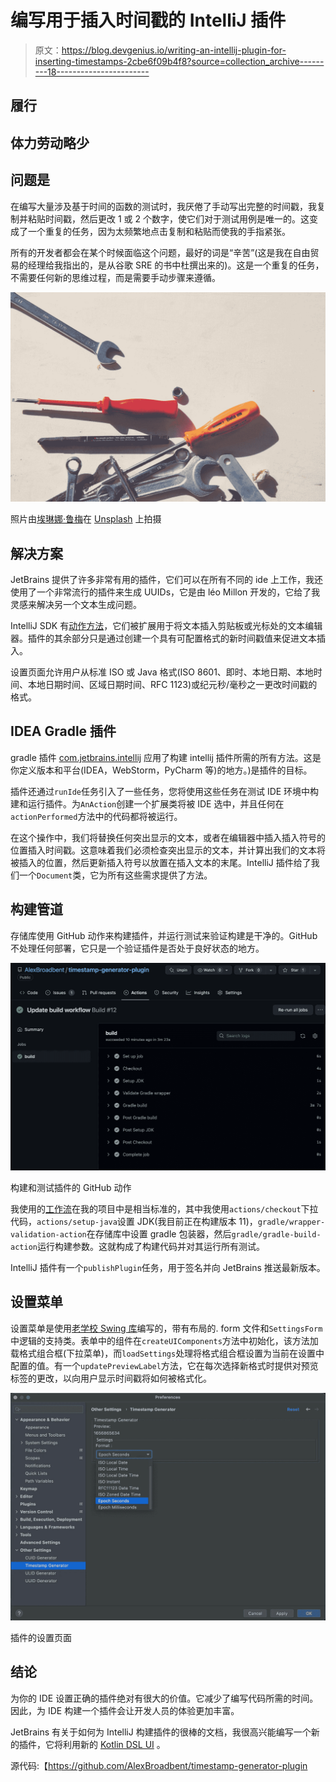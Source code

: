 # 编写用于插入时间戳的 IntelliJ 插件

> 原文：<https://blog.devgenius.io/writing-an-intellij-plugin-for-inserting-timestamps-2cbe6f09b4f8?source=collection_archive---------18----------------------->

## 履行

## 体力劳动略少

## 问题是

在编写大量涉及基于时间的函数的测试时，我厌倦了手动写出完整的时间戳，我复制并粘贴时间戳，然后更改 1 或 2 个数字，使它们对于测试用例是唯一的。这变成了一个重复的任务，因为太频繁地点击复制和粘贴而使我的手指紧张。

所有的开发者都会在某个时候面临这个问题，最好的词是“辛苦”(这是我在自由贸易的经理给我指出的，是从谷歌 SRE 的书中杜撰出来的)。这是一个重复的任务，不需要任何新的思维过程，而是需要手动步骤来遵循。

![](img/eda31d26291e616f67fc15c27d6db524.png)

照片由[埃琳娜·鲁梅](https://unsplash.com/@roum?utm_source=medium&utm_medium=referral)在 [Unsplash](https://unsplash.com?utm_source=medium&utm_medium=referral) 上拍摄

## 解决方案

JetBrains 提供了许多非常有用的插件，它们可以在所有不同的 ide 上工作，我还使用了一个非常流行的插件来生成 UUIDs，它是由 léo Millon 开发的，它给了我灵感来解决另一个文本生成问题。

IntelliJ SDK 有[动作方法](https://plugins.jetbrains.com/docs/intellij/basic-action-system.html)，它们被扩展用于将文本插入剪贴板或光标处的文本编辑器。插件的其余部分只是通过创建一个具有可配置格式的新时间戳值来促进文本插入。

设置页面允许用户从标准 ISO 或 Java 格式(ISO 8601、即时、本地日期、本地时间、本地日期时间、区域日期时间、RFC 1123)或纪元秒/毫秒之一更改时间戳的格式。

## IDEA Gradle 插件

gradle 插件 [com.jetbrains.intellij](https://plugins.jetbrains.com/docs/intellij/tools-gradle-intellij-plugin.html) 应用了构建 intellij 插件所需的所有方法。这是你定义版本和平台(IDEA，WebStorm，PyCharm 等)的地方。)是插件的目标。

插件还通过`runIde`任务引入了一些任务，您将使用这些任务在测试 IDE 环境中构建和运行插件。为`AnAction`创建一个扩展类将被 IDE 选中，并且任何在`actionPerformed`方法中的代码都将被运行。

在这个操作中，我们将替换任何突出显示的文本，或者在编辑器中插入插入符号的位置插入时间戳。这意味着我们必须检查突出显示的文本，并计算出我们的文本将被插入的位置，然后更新插入符号以放置在插入文本的末尾。IntelliJ 插件给了我们一个`Document`类，它为所有这些需求提供了方法。

## 构建管道

存储库使用 GitHub 动作来构建插件，并运行测试来验证构建是干净的。GitHub 不处理任何部署，它只是一个验证插件是否处于良好状态的地方。

![](img/cf7dbcead47029597f14ae386c8a4d7c.png)

构建和测试插件的 GitHub 动作

我使用的[工作流](https://github.com/AlexBroadbent/timestamp-generator-plugin/blob/master/.github/workflows/build.yml)在我的项目中是相当标准的，其中我使用`actions/checkout`下拉代码，`actions/setup-java`设置 JDK(我目前正在构建版本 11)，`gradle/wrapper-validation-action`在存储库中设置 gradle 包装器，然后`gradle/gradle-build-action`运行构建参数。这就构成了构建代码并对其运行所有测试。

IntelliJ 插件有一个`publishPlugin`任务，用于签名并向 JetBrains 推送最新版本。

## 设置菜单

设置菜单是使用[老学校 Swing 库](https://www.jetbrains.com/help/idea/components-of-the-gui-designer.html)编写的，带有布局的. form 文件和`SettingsForm`中逻辑的支持类。表单中的组件在`createUIComponents`方法中初始化，该方法加载格式组合框(下拉菜单)，而`loadSettings`处理将格式组合框设置为当前在设置中配置的值。有一个`updatePreviewLabel`方法，它在每次选择新格式时提供对预览标签的更改，以向用户显示时间戳将如何被格式化。

![](img/19d1e4dfb0d43c39dd6efdce058c7db1.png)

插件的设置页面

## 结论

为你的 IDE 设置正确的插件绝对有很大的价值。它减少了编写代码所需的时间。因此，为 IDE 构建一个插件会让开发人员的体验更加丰富。

JetBrains 有关于如何为 IntelliJ 构建插件的很棒的文档，我很高兴能编写一个新的插件，它将利用新的 [Kotlin DSL UI](https://plugins.jetbrains.com/docs/intellij/kotlin-ui-dsl-version-2.html) 。

源代码:【https://github.com/AlexBroadbent/timestamp-generator-plugin 